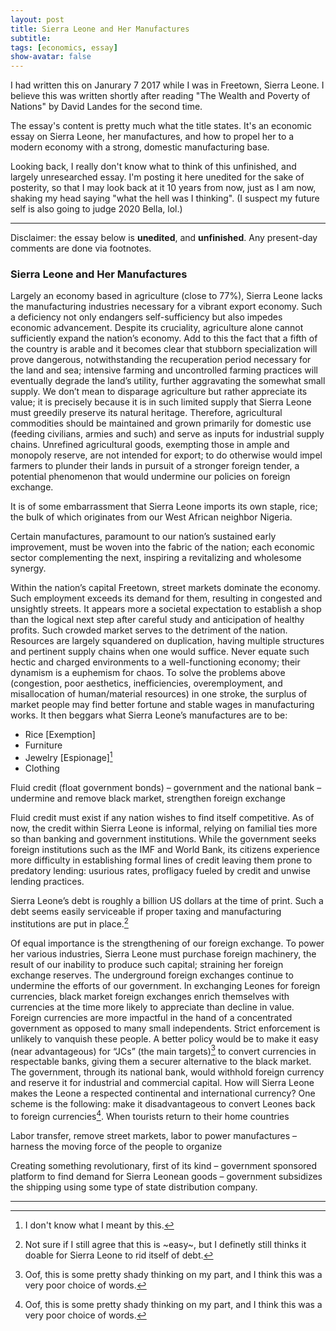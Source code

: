 ```yaml
---
layout: post
title: Sierra Leone and Her Manufactures
subtitle: 
tags: [economics, essay]
show-avatar: false
---
```


I had written this on Janurary 7 2017 while I was in Freetown, Sierra Leone. I believe this was written shortly after reading "The Wealth and Poverty of Nations" by David Landes for the second time. 

The essay's content is pretty much what the title states. It's an economic essay on Sierra Leone, her manufactures, and how to propel her to a modern economy with a strong, domestic manufacturing base. 

Looking back, I really don't know what to think of this unfinished, and largely unresearched essay. I'm posting it here unedited for the sake of posterity, so that I may look back at it 10 years from now, just as I am now, shaking my head saying "what the hell was I thinking". (I suspect my future self is also going to judge 2020 Bella, lol.)

---

Disclaimer: the essay below is **unedited**, and **unfinished**. Any present-day comments are done via footnotes. 

### Sierra Leone and Her Manufactures 

Largely an economy based in agriculture (close to 77%), Sierra Leone lacks the manufacturing industries necessary for a vibrant export economy. Such a deficiency not only endangers self-sufficiency but also impedes economic advancement. Despite its cruciality, agriculture alone cannot sufficiently expand the nation’s economy. Add to this the fact that a fifth of the country is arable and it becomes clear that stubborn specialization will prove dangerous, notwithstanding the recuperation period necessary for the land and sea; intensive farming and uncontrolled farming practices will eventually degrade the land’s utility, further aggravating the somewhat small supply. We don’t mean to disparage agriculture but rather appreciate its value; it is precisely because it is in such limited supply that Sierra Leone must greedily preserve its natural heritage. Therefore, agricultural commodities should be maintained and grown primarily for domestic use (feeding civilians, armies and such) and serve as inputs for industrial supply chains. Unrefined agricultural goods, exempting those in ample and monopoly reserve, are not intended for export; to do otherwise would impel farmers to plunder their lands in pursuit of a stronger foreign tender, a potential phenomenon that would undermine our policies on foreign exchange.  

It is of some embarrassment that Sierra Leone imports its own staple, rice; the bulk of which originates from our West African neighbor Nigeria. 

Certain manufactures, paramount to our nation’s sustained early improvement, must be woven into the fabric of the nation; each economic sector complementing the next, inspiring a revitalizing and wholesome synergy.  

Within the nation’s capital Freetown, street markets dominate the economy. Such employment exceeds its demand for them, resulting in congested and unsightly streets. It appears more a societal expectation to establish a shop than the logical next step after careful study and anticipation of healthy profits. Such crowded market serves to the detriment of the nation. Resources are largely squandered on duplication, having multiple structures and pertinent supply chains when one would suffice. Never equate such hectic and charged environments to a well-functioning economy; their dynamism is a euphemism for chaos. To solve the problems above (congestion, poor aesthetics, inefficiencies, overemployment, and misallocation of human/material resources) in one stroke, the surplus of market people may find better fortune and stable wages in manufacturing works. It then beggars what Sierra Leone’s manufactures are to be: 
 - Rice [Exemption]  
 - Furniture 
 - Jewelry [Espionage][^1]
 - Clothing 
  
Fluid credit (float government bonds) – government and the national bank – undermine and remove black market, strengthen foreign exchange  

Fluid credit must exist if any nation wishes to find itself competitive. As of now, the credit within Sierra Leone is informal, relying on familial ties more so than banking and government institutions. While the government seeks foreign institutions such as the IMF and World Bank, its citizens experience more difficulty in establishing formal lines of credit leaving them prone to predatory lending: usurious rates, profligacy fueled by credit and unwise lending practices.  

Sierra Leone’s debt is roughly a billion US dollars at the time of print. Such a debt seems easily serviceable if proper taxing and manufacturing institutions are put in place.[^2]  

Of equal importance is the strengthening of our foreign exchange. To power her various industries, Sierra Leone must purchase foreign machinery, the result of our inability to produce such capital; straining her foreign exchange reserves. The underground foreign exchanges continue to undermine the efforts of our government. In exchanging Leones for foreign currencies, black market foreign exchanges enrich themselves with currencies at the time more likely to appreciate than decline in value. Foreign currencies are more impactful in the hand of a concentrated government as opposed to many small independents. Strict enforcement is unlikely to vanquish these people. A better policy would be to make it easy (near advantageous) for “JCs” (the main targets)[^3] to convert currencies in respectable banks, giving them a securer alternative to the black market. The government, through its national bank, would withhold foreign currency and reserve it for industrial and commercial capital. How will Sierra Leone makes the Leone a respected continental and international currency? One scheme is the following: make it disadvantageous to convert Leones back to foreign currencies[^3]. When tourists return to their home countries  
 
Labor transfer, remove street markets, labor to power manufactures – harness the moving force of the people to organize  
 
Creating something revolutionary, first of its kind – government sponsored platform to find demand for Sierra Leonean goods – government subsidizes the shipping using some type of state distribution company.  

---

[^1]: I don't know what I meant by this. 
[^2]: Not sure if I still agree that this is ~easy~, but I definetly still thinks it doable for Sierra Leone to rid itself of debt. 
[^3]: Oof, this is some pretty shady thinking on my part, and I think this was a very poor choice of words. 